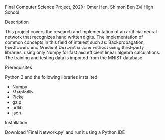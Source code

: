 Final Computer Science Project, 2020 : Omer Hen, Shimon Ben Zvi High School 

Description

This project covers the research and implementation of an artificial neural network that recognizes hand written digits.
The implementation of common concepts in this field of interest such as: Backpropagation, Feedfoward and Gradient Descent 
is done without using third-party libraries, using only Numpy for fast and efficient linear algebra calculations.
The training and testing data is imported from the MNIST database.

Prerequisites

Python 3 and the following libraries installted:

 - Numpy 
 - Matplotlib
 - Picke
 - gzip
 - urllib
 - json 
 

Installation

Download 'Final Network.py' and run it using a Python IDE

